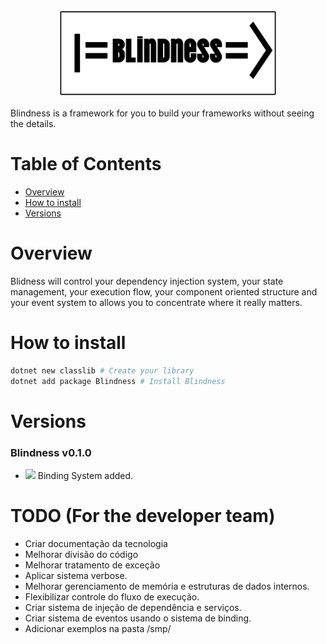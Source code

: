 <p align="center">
  <img width="70%" src="res/logo.svg">
</p>

Blindness is a framework for you to build your frameworks without seeing the details.

# Table of Contents

 - [Overview](#overview)
 - [How to install](#how-to-install)
 - [Versions](#versions)

# Overview

Blidness will control your dependency injection system, your state management, your execution flow, your component oriented structure and your event system to allows you to concentrate where it really matters.

# How to install

```bash
dotnet new classlib # Create your library
dotnet add package Blindness # Install Blindness
```

# Versions

### Blindness v0.1.0

 - ![](https://img.shields.io/badge/new-green) Binding System added.

# TODO (For the developer team)

- Criar documentação da tecnologia
- Melhorar divisão do código
- Melhorar tratamento de exceção
- Aplicar sistema verbose.
- Melhorar gerenciamento de memória e estruturas de dados internos.
- Flexibilizar controle do fluxo de execução.
- Criar sistema de injeção de dependência e serviços.
- Criar sistema de eventos usando o sistema de binding.
- Adicionar exemplos na pasta /smp/